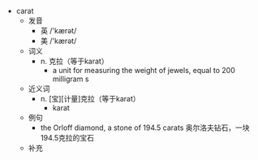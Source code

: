 - carat
  - 发音
    - 英 /'kærət/
    - 美 /'kærət/
  - 词义
    - n. 克拉（等于karat）
      - a unit for measuring the weight of jewels, equal to 200  milligram s 
  - 近义词
    - n. [宝][计量]克拉（等于karat）
      - karat
  - 例句
    - the Orloff diamond, a stone of 194.5 carats 奥尔洛夫钻石，一块194.5克拉的宝石
  - 补充